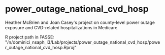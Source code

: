 # power_outage_national_cvd_hosp

Heather McBrien and Joan Casey's project on county-level power outage exposure and CVD-related hospitalizations in Medicare.

R project path in FASSE: 
"/n/dominici_nsaph_l3/Lab/projects/power_outage_national_cvd_hosp/power_outage_national_cvd_hosp.Rproj"
